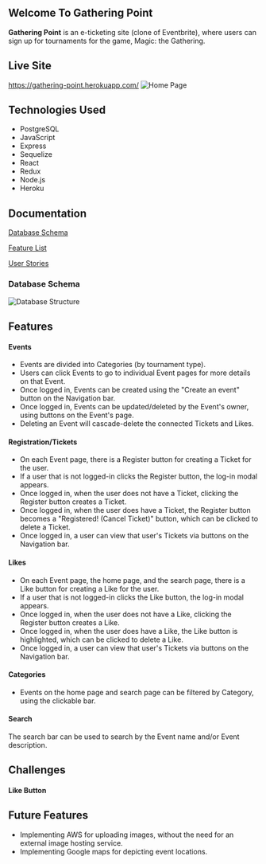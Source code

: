 ## Welcome To Gathering Point
**Gathering Point** is an e-ticketing site (clone of Eventbrite), where users can sign up for tournaments for the game, Magic: the Gathering.


## Live Site
https://gathering-point.herokuapp.com/
![Home Page](https://i.imgur.com/b5IlXrn.png)

## Technologies Used
-   PostgreSQL
-   JavaScript
-   Express
-   Sequelize
-   React
-   Redux
-   Node.js
-   Heroku

## Documentation
[Database Schema](https://github.com/dchen284/gathering-point-solo/wiki/Database-Schema)

[Feature List](https://github.com/dchen284/gathering-point-solo/wiki/Feature-List)

[User Stories](https://github.com/dchen284/gathering-point-solo/wiki/User-Stories)

### Database Schema
![Database Structure](https://i.imgur.com/kqfWS50.png)

## Features

#### Events
* Events are divided into Categories (by tournament type).
* Users can click Events to go to individual Event pages for more details on that Event.
* Once logged in, Events can be created using the "Create an event" button on the Navigation bar.
* Once logged in, Events can be updated/deleted by the Event's owner, using buttons on the Event's page.
* Deleting an Event will cascade-delete the connected Tickets and Likes.

#### Registration/Tickets
* On each Event page, there is a Register button for creating a Ticket for the user.
* If a user that is not logged-in clicks the Register button, the log-in modal appears.
* Once logged in, when the user does not have a Ticket, clicking the Register button creates a Ticket.
* Once logged in, when the user does have a Ticket, the Register button becomes a "Registered! (Cancel Ticket)" button, which can be clicked to delete a Ticket.
* Once logged in, a user can view that user's Tickets via buttons on the Navigation bar.

#### Likes
* On each Event page, the home page, and the search page, there is a Like button for creating a Like for the user.
* If a user that is not logged-in clicks the Like button, the log-in modal appears.
* Once logged in, when the user does not have a Like, clicking the Register button creates a Like.
* Once logged in, when the user does have a Like, the Like button is highlighted, which can be clicked to delete a Like.
* Once logged in, a user can view that user's Tickets via buttons on the Navigation bar.

#### Categories
* Events on the home page and search page can be filtered by Category, using the clickable bar.

#### Search
The search bar can be used to search by the Event name and/or Event description.

## Challenges

#### Like Button

## Future Features
* Implementing AWS for uploading images, without the need for an external image hosting service.
* Implementing Google maps for depicting event locations.
